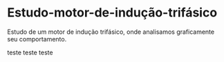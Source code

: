 # Estudo-motor-de-indução-trifásico

Estudo de um motor de indução trifásico, onde analisamos graficamente seu comportamento.

teste teste teste
